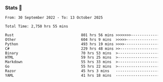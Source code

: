 ### Stats 👋
<!--START_SECTION:waka-->

```txt
From: 30 September 2022 - To: 13 October 2025

Total Time: 2,750 hrs 55 mins

Rust                               801 hrs 56 mins >>>>>>>------------------   29.15 %
Other                              604 hrs 9 mins  >>>>>--------------------   21.96 %
Python                             493 hrs 19 mins >>>>---------------------   17.93 %
C#                                 229 hrs 48 mins >>-----------------------   08.35 %
Binary                             70 hrs 53 mins  >------------------------   02.58 %
HTML                               59 hrs 25 mins  >------------------------   02.16 %
Markdown                           55 hrs 33 mins  >------------------------   02.02 %
Go                                 55 hrs 22 mins  >------------------------   02.01 %
Razor                              45 hrs 3 mins   -------------------------   01.64 %
YAML                               41 hrs 18 mins  -------------------------   01.50 %
```

<!--END_SECTION:waka-->

<!--
**buhaytza2005/buhaytza2005** is a ✨ _special_ ✨ repository because its `README.md` (this file) appears on your GitHub profile.

Here are some ideas to get you started:

- 🔭 I’m currently working on ...
- 🌱 I’m currently learning ...
- 👯 I’m looking to collaborate on ...
- 🤔 I’m looking for help with ...
- 💬 Ask me about ...
- 📫 How to reach me: ...
- 😄 Pronouns: ...
- ⚡ Fun fact: ...
-->


